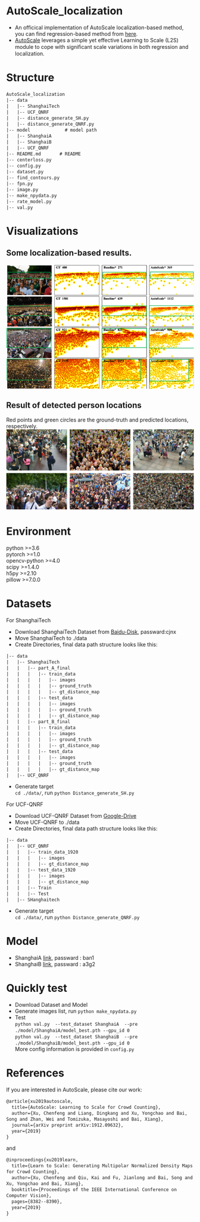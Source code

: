 # AutoScale_localization
* An officical implementation of AutoScale localization-based method, you can find regression-based method from [here](https://github.com/dkliang-hust/AutoScale_regression). 
* [AutoScale](https://arxiv.org/abs/1912.09632) leverages a simple yet effective Learning to Scale (L2S) module to cope with signiﬁcant scale variations in both regression and localization.<br />

# Structure
```
AutoScale_localization
|-- data
|   |-- ShanghaiTech                         
|   |-- UCF_QNRF   
|   |-- distance_generate_SH.py
|   |-- distance_generate_QNRF.py
|-- model             # model path
|   |-- ShanghaiA          
|   |-- ShanghaiB               
|   |-- UCF_QNRF   
|-- README.md       # README
|-- centerloss.py           
|-- config.py          
|-- dataset.py       
|-- find_contours.py           
|-- fpn.py         
|-- image.py
|-- make_npydata.py
|-- rate_model.py
|-- val.py        
```

# Visualizations
## Some localization-based results.
![avatar](images/result1.png)

## Result of detected person locations
Red points and green circles are the ground-truth and predicted locations, respectively.
![avatar](images/result2.png)

# Environment
python >=3.6 <br />
pytorch >=1.0 <br />
opencv-python >=4.0 <br />
scipy >=1.4.0 <br />
h5py >=2.10 <br />
pillow >=7.0.0

# Datasets
For ShanghaiTech
* Download ShanghaiTech Dataset from [Baidu-Disk](https://pan.baidu.com/s/15WJ-Mm_B_2lY90uBZbsLwA), passward:cjnx <br />
* Move ShanghaiTech to ./data
* Create Directories, final data path structure looks like this:<br />
```
|-- data
|   |-- ShanghaiTech
|   |   |-- part_A_final
|   |   |   |-- train_data
|   |   |   |   |-- images
|   |   |   |   |-- ground_truth
|   |   |   |   |-- gt_distance_map
|   |   |   |-- test_data
|   |   |   |   |-- images
|   |   |   |   |-- ground_truth
|   |   |   |   |-- gt_distance_map
|   |   |-- part_B_final  
|   |   |   |-- train_data
|   |   |   |   |-- images
|   |   |   |   |-- ground_truth
|   |   |   |   |-- gt_distance_map
|   |   |   |-- test_data   
|   |   |   |   |-- images
|   |   |   |   |-- ground_truth
|   |   |   |   |-- gt_distance_map           
|   |-- UCF_QNRF 
```
* Generate target <br />
 ```cd ./data/```, run ```python Distance_generate_SH.py```<br />

For UCF-QNRF
* Download UCF-QNRF Dataset from  [Google-Drive](https://drive.google.com/file/d/1fLZdOsOXlv2muNB_bXEW6t-IS9MRziL6/view)
* Move UCF-QNRF to ./data
* Create Directories, final data path structure looks like this:<br />
```
|-- data          
|   |-- UCF_QNRF
|   |   |-- train_data_1920
|   |   |   |-- images
|   |   |   |-- gt_distance_map
|   |   |-- test_data_1920
|   |   |   |-- images
|   |   |   |-- gt_distance_map
|   |   |-- Train
|   |   |-- Test
|   |-- SHanghaitech
```
* Generate target <br />
 ```cd ./data/```, run ```python Distance_generate_QNRF.py```<br />


# Model
* ShanghaiA [link](https://pan.baidu.com/s/13dWGc8-0T_MTkyDD14U2nQ), passward : ban1
* ShanghaiB [link](https://pan.baidu.com/s/1cs4Txb6BoobMTB7VKsjfmQ), passward : a3g2


# Quickly test
* Download Dataset and Model
* Generate images list, run ```python make_npydata.py  ```
* Test <br />
```python val.py  --test_dataset ShanghaiA  --pre ./model/ShanghaiA/model_best.pth --gpu_id 0```<br />
```python val.py  --test_dataset ShanghaiB  --pre ./model/ShanghaiB/model_best.pth --gpu_id 0```<br />
More config information is  provided in ```config.py  ```



# References
If you are interested in AutoScale, please cite our work:
```
@article{xu2019autoscale,
  title={AutoScale: Learning to Scale for Crowd Counting},
  author={Xu, Chenfeng and Liang, Dingkang and Xu, Yongchao and Bai, Song and Zhan, Wei and Tomizuka, Masayoshi and Bai, Xiang},
  journal={arXiv preprint arXiv:1912.09632},
  year={2019}
}
```
and
```
@inproceedings{xu2019learn,
  title={Learn to Scale: Generating Multipolar Normalized Density Maps for Crowd Counting},
  author={Xu, Chenfeng and Qiu, Kai and Fu, Jianlong and Bai, Song and Xu, Yongchao and Bai, Xiang},
  booktitle={Proceedings of the IEEE International Conference on Computer Vision},
  pages={8382--8390},
  year={2019}
}
```


